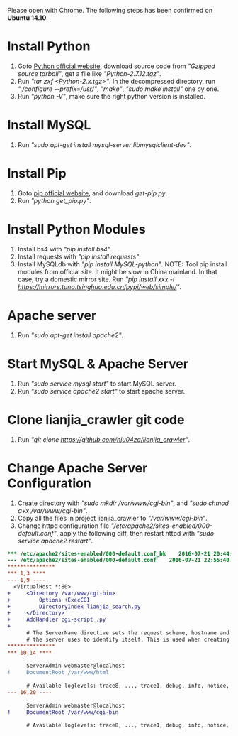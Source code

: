 Please open with Chrome. The following steps has been confirmed on **Ubuntu 14.10**.

# Install Python
1. Goto [Python official website](https://www.python.org/downloads/release), download source code from *"Gzipped source tarball"*, get a file like *"Python-2.7.12.tgz"*.
2. Run *"tar zxf \<Python-2.x.tgz\>"*. In the decompressed directory, run *"./configure --prefix=/usr/"*, *"make"*, *"sudo make install"* one by one.
3. Run *"python -V"*, make sure the right python version is installed.

# Install MySQL
1. Run *"sudo apt-get install mysql-server libmysqlclient-dev"*.

# Install Pip
1. Goto [pip official website](https://pip.pypa.io/en/stable/installing/), and download *get-pip.py*.
2. Run *"python get_pip.py"*.

# Install Python Modules
1. Install bs4 with *"pip install bs4"*.
2. Install requests with *"pip install requests"*.
3. Install MySQLdb with *"pip install MySQL-python"*.
NOTE: Tool pip install modules from official site. It might be slow in China mainland. In that case, try a domestic mirror site. Run *"pip install xxx -i https://mirrors.tuna.tsinghua.edu.cn/pypi/web/simple/"*.

# Apache server
1. Run *"sudo apt-get install apache2"*.

# Start MySQL & Apache Server
1. Run *"sudo service mysql start"* to start MySQL server.
2. Run *"sudo service apache2 start"* to start apache server.

# Clone lianjia_crawler git code
1. Run *"git clone https://github.com/nju04zq/lianjia_crawler"*.

# Change Apache Server Configuration
1. Create directory with *"sudo mkdir /var/www/cgi-bin"*, and *"sudo chmod a+x /var/www/cgi-bin"*.
2. Copy all the files in project lianjia_crawler to *"/var/www/cgi-bin"*.
3. Change httpd configuration file *"/etc/apache2/sites-enabled/000-default.conf"*, apply the following diff, then restart httpd with *"sudo service apache2 restart"*.

```diff
*** /etc/apache2/sites-enabled/000-default.conf_bk    2016-07-21 20:44:31.092783821 +0800
--- /etc/apache2/sites-enabled/000-default.conf    2016-07-21 22:55:40.688824072 +0800
***************
*** 1,3 ****
--- 1,9 ----
  <VirtualHost *:80>
+     <Directory /var/www/cgi-bin>
+         Options +ExecCGI
+         DIrectoryIndex lianjia_search.py
+     </Directory>
+     AddHandler cgi-script .py
+ 
      # The ServerName directive sets the request scheme, hostname and port that
      # the server uses to identify itself. This is used when creating
***************
*** 10,14 ****
  
      ServerAdmin webmaster@localhost
!     DocumentRoot /var/www/html
  
      # Available loglevels: trace8, ..., trace1, debug, info, notice, warn,
--- 16,20 ----
  
      ServerAdmin webmaster@localhost
!     DocumentRoot /var/www/cgi-bin
  
      # Available loglevels: trace8, ..., trace1, debug, info, notice, warn,
```
